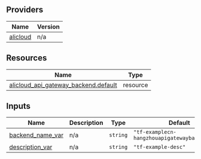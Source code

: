 <!-- BEGIN_TF_DOCS -->
## Providers

| Name | Version |
|------|---------|
| <a name="provider_alicloud"></a> [alicloud](#provider\_alicloud) | n/a |

## Resources

| Name | Type |
|------|------|
| [alicloud_api_gateway_backend.default](https://registry.terraform.io/providers/hashicorp/alicloud/latest/docs/resources/api_gateway_backend) | resource |

## Inputs

| Name | Description | Type | Default | Required |
|------|-------------|------|---------|:--------:|
| <a name="input_backend_name_var"></a> [backend\_name\_var](#input\_backend\_name\_var) | n/a | `string` | `"tf-examplecn-hangzhouapigatewaybackend4511"` | no |
| <a name="input_description_var"></a> [description\_var](#input\_description\_var) | n/a | `string` | `"tf-example-desc"` | no |
<!-- END_TF_DOCS -->    